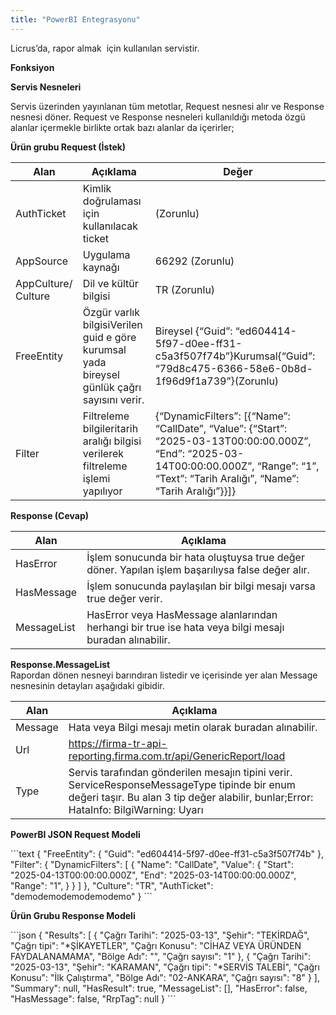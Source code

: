 ```yaml
---
title: "PowerBI Entegrasyonu"
---
```


Licrus’da, rapor almak  için kullanılan servistir.

**Fonksiyon**

**Servis Nesneleri**

Servis üzerinden yayınlanan tüm metotlar, Request nesnesi alır ve Response nesnesi döner. Request ve Response nesneleri kullanıldığı metoda özgü alanlar içermekle birlikte ortak bazı alanlar da içerirler;

**Ürün grubu Request (İstek)**

| Alan | Açıklama | Değer |
| --- | --- | --- |
| AuthTicket | Kimlik doğrulaması için kullanılacak ticket | (Zorunlu) |
| AppSource | Uygulama kaynağı | 66292 (Zorunlu) |
| AppCulture/ Culture | Dil ve kültür bilgisi | TR (Zorunlu) |
| FreeEntity | Özgür varlık bilgisiVerilen guid e göre kurumsal yada bireysel günlük çağrı sayısını verir. | Bireysel {“Guid”: “ed604414-5f97-d0ee-ff31-c5a3f507f74b”}Kurumsal{“Guid”: “79d8c475-6366-58e6-0b8d-1f96d9f1a739”}(Zorunlu) |
| Filter | Filtreleme bilgileritarih aralığı bilgisi verilerek filtreleme işlemi yapılıyor | {“DynamicFilters”: [{“Name”: “CallDate”, “Value”: {“Start”: “2025-03-13T00:00:00.000Z”, “End”: “2025-03-14T00:00:00.000Z”, “Range”: “1”, “Text”: “Tarih Aralığı”, “Name”: “Tarih Aralığı”}}]} |

**Response (Cevap)**

| Alan | Açıklama |
| --- | --- |
| HasError | İşlem sonucunda bir hata oluştuysa true değer döner. Yapılan işlem başarılıysa false değer alır. |
| HasMessage | İşlem sonucunda paylaşılan bir bilgi mesajı varsa true değer verir. |
| MessageList | HasError veya HasMessage alanlarından herhangi bir true ise hata veya bilgi mesajı buradan alınabilir. |

**Response.MessageList**  
Rapordan dönen nesneyi barındıran listedir ve içerisinde yer alan Message nesnesinin detayları aşağıdaki gibidir.

| Alan | Açıklama |
| --- | --- |
| Message | Hata veya Bilgi mesajı metin olarak buradan alınabilir. |
| Url | https://firma-tr-api-reporting.firma.com.tr/api/GenericReport/load |
| Type | Servis tarafından gönderilen mesajın tipini verir. ServiceResponseMessageType tipinde bir enum değeri taşır. Bu alan 3 tip değer alabilir, bunlar;Error: HataInfo: BilgiWarning: Uyarı |

  
**PowerBI JSON Request Modeli**

\`\`\`text { "FreeEntity": { "Guid": "ed604414-5f97-d0ee-ff31-c5a3f507f74b" }, "Filter": { "DynamicFilters": \[ { "Name": "CallDate", "Value": { "Start": "2025-04-13T00:00:00.000Z", "End": "2025-03-14T00:00:00.000Z", "Range": "1", } } \] }, "Culture": "TR", "AuthTicket": "demodemodemodemodemo" } \`\`\`

  
**Ürün Grubu Response Modeli**

\`\`\`json { "Results": \[ { "Çağrı Tarihi": "2025-03-13", "Şehir": "TEKİRDAĞ", "Çağrı tipi": "\*ŞİKAYETLER", "Çağrı Konusu": "CİHAZ VEYA ÜRÜNDEN FAYDALANAMAMA", "Bölge Adı": "", "Çağrı sayısı": "1" }, { "Çağrı Tarihi": "2025-03-13", "Şehir": "KARAMAN", "Çağrı tipi": "\*SERVİS TALEBİ", "Çağrı Konusu": "İlk Çalıştırma", "Bölge Adı": "02-ANKARA", "Çağrı sayısı": "8" } \], "Summary": null, "HasResult": true, "MessageList": \[\], "HasError": false, "HasMessage": false, "RrpTag": null } \`\`\`
